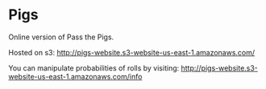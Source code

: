 # Pigs

Online version of Pass the Pigs.

Hosted on s3: http://pigs-website.s3-website-us-east-1.amazonaws.com/

You can manipulate probabilities of rolls by visiting: http://pigs-website.s3-website-us-east-1.amazonaws.com/info

